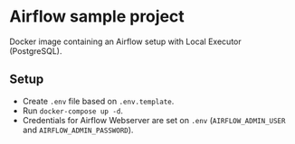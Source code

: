 # Airflow sample project
Docker image containing an Airflow setup with Local Executor (PostgreSQL).  

## Setup
- Create `.env` file based on `.env.template`.
- Run `docker-compose up -d`.
- Credentials for Airflow Webserver are set on `.env` (`AIRFLOW_ADMIN_USER` and `AIRFLOW_ADMIN_PASSWORD`).
